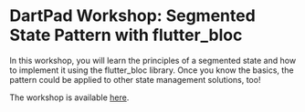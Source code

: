 # DartPad Workshop: Segmented State Pattern with flutter_bloc

In this workshop, you will learn the principles of a segmented state and how to implement it using the flutter_bloc library. Once you know the basics, the pattern could be applied to other state management solutions, too!

The workshop is available [here](https://dartpad.dev/workshops.html?webserver=https://dartpad-ws-segmented-state.web.app).

